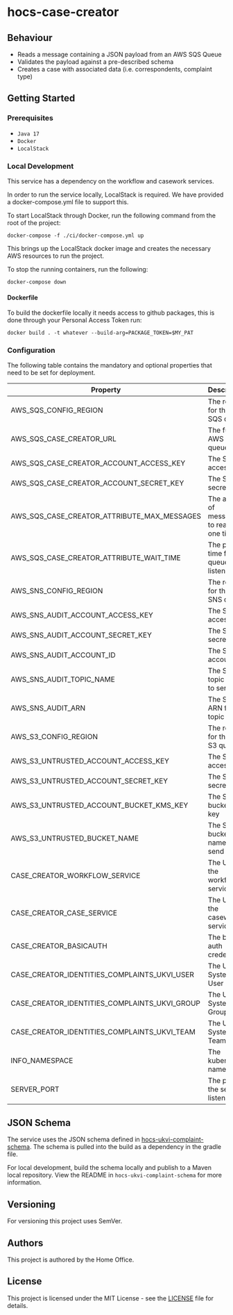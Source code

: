 # hocs-case-creator

## Behaviour

- Reads a message containing a JSON payload from an AWS SQS Queue
- Validates the payload against a pre-described schema
- Creates a case with associated data (i.e. correspondents, complaint type)

## Getting Started

### Prerequisites

* ```Java 17```
* ```Docker```
* ```LocalStack```

### Local Development

This service has a dependency on the workflow and casework services. 

In order to run the service locally, LocalStack is required. We have provided a docker-compose.yml file to support this.

To start LocalStack through Docker, run the following command from the root of the project:

```shell
docker-compose -f ./ci/docker-compose.yml up
```

This brings up the LocalStack docker image and creates the necessary AWS resources to run the project.

To stop the running containers, run the following:

```shell
docker-compose down
```

#### Dockerfile

To build the dockerfile locally it needs access to github packages, this is done through your Personal Access Token 
run:
```
docker build . -t whatever --build-arg=PACKAGE_TOKEN=$MY_PAT
```

### Configuration

The following table contains the mandatory and optional properties that need to be set for deployment.

| Property | Description | Example | Mandatory |
| -------- | -------- |-------- |-------- |
| AWS_SQS_CONFIG_REGION | The region for the AWS SQS queue | eu-west-2 | Yes |
| AWS_SQS_CASE_CREATOR_URL | The full AWS SQS queue URL | http://localhost:4566/queue/case-creator-queue | Yes |
| AWS_SQS_CASE_CREATOR_ACCOUNT_ACCESS_KEY | The SQS access key | 12345 | Yes
| AWS_SQS_CASE_CREATOR_ACCOUNT_SECRET_KEY | The SQS secret key | 12345 | Yes
| AWS_SQS_CASE_CREATOR_ATTRIBUTE_MAX_MESSAGES | The amount of messages to read at one time | 10 | No |
| AWS_SQS_CASE_CREATOR_ATTRIBUTE_WAIT_TIME | The poll time for the queue listener | 5 | No |
| AWS_SNS_CONFIG_REGION | The region for the AWS SNS queue | eu-west-2 | Yes |
| AWS_SNS_AUDIT_ACCOUNT_ACCESS_KEY | The SNS access key | 12345 | Yes
| AWS_SNS_AUDIT_ACCOUNT_SECRET_KEY | The SNS secret key | 12345 | Yes
| AWS_SNS_AUDIT_ACCOUNT_ID | The SNS account id | 000000000000 | Yes
| AWS_SNS_AUDIT_TOPIC_NAME | The SNS topic name to send to | hocs-audit-topic | Yes
| AWS_SNS_AUDIT_ARN | The SNS ARN for the topic | arn:aws:sns:eu-west-2:000000000000:hocs-audit-topic | Yes
| AWS_S3_CONFIG_REGION | The region for the AWS S3 queue | eu-west-2 | Yes |
| AWS_S3_UNTRUSTED_ACCOUNT_ACCESS_KEY | The S3 access key | 12345 | Yes
| AWS_S3_UNTRUSTED_ACCOUNT_SECRET_KEY | The S3 secret key | 12345 | Yes
| AWS_S3_UNTRUSTED_ACCOUNT_BUCKET_KMS_KEY | The S3 bucket kms key | [UNSET] | Yes
| AWS_S3_UNTRUSTED_BUCKET_NAME | The S3 bucket name to send to | untrusted-bucket | Yes
| CASE_CREATOR_WORKFLOW_SERVICE | The URL of the workflow service  | http://localhost:8091   | Yes  |
| CASE_CREATOR_CASE_SERVICE | The URL of the casework service  | http://localhost:8082   | Yes  |
| CASE_CREATOR_BASICAUTH | The basic auth credentials  | [UNSET]   | Yes  |
| CASE_CREATOR_IDENTITIES_COMPLAINTS_UKVI_USER | The UKVI System User ID  | UUID   | Yes  |
| CASE_CREATOR_IDENTITIES_COMPLAINTS_UKVI_GROUP | The UKVI System Group ID  | /CMSMNIAZQXMZQ6IGEKTRWA   | Yes  |
| CASE_CREATOR_IDENTITIES_COMPLAINTS_UKVI_TEAM | The UKVI System Team ID  | UUID   | Yes  |
| INFO_NAMESPACE | The kubernetes namespace | local | Yes |
| SERVER_PORT | The port the server listens on | 8092 | Yes

## JSON Schema

The service uses the JSON schema defined
in [hocs-ukvi-complaint-schema](https://github.com/UKHomeOffice/hocs-ukvi-complaint-schema). The schema is pulled into
the build as a dependency in the gradle file.

For local development, build the schema locally and publish
to a Maven local repository. View the README in `hocs-ukvi-complaint-schema` for more information.

## Versioning

For versioning this project uses SemVer.

## Authors

This project is authored by the Home Office.

## License

This project is licensed under the MIT License - see the [LICENSE](LICENSE) file for details.
